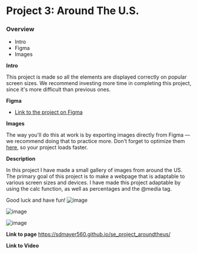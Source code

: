 # Project 3: Around The U.S.

### Overview  

* Intro  
* Figma  
* Images  
  
**Intro**
  
This project is made so all the elements are displayed correctly on popular screen sizes. We recommend investing more time in completing this project, since it's more difficult than previous ones.  
  
**Figma**  
  
* [Link to the project on Figma](https://www.figma.com/file/ii4xxsJ0ghevUOcssTlHZv/Sprint-3%3A-Around-the-US?node-id=0%3A1)  
  
**Images**  
  
The way you'll do this at work is by exporting images directly from Figma — we recommend doing that to practice more. Don't forget to optimize them [here](https://tinypng.com/), so your project loads faster. 

**Description**

In this project I have made a small gallery of images from around the US. The primary goal of this project is to make a webpage that is adaptable to various screen sizes and devices. I have made this project adaptable by using the calc function, as well as percentages and the @media tag.
  
Good luck and have fun!
![image](https://github.com/SDmayer560/se_project_aroundtheus/assets/142391046/3bc05b3a-babb-4a02-b14d-4dc46b01a4a7)

![image](https://github.com/SDmayer560/se_project_aroundtheus/assets/142391046/85c0afe6-804a-475a-bfc6-38a009d0e426)

![image](https://github.com/SDmayer560/se_project_aroundtheus/assets/142391046/14e05b20-a568-4b85-94b3-04698944db8b)

**Link to page**
https://sdmayer560.github.io/se_project_aroundtheus/

**Link to Video**
###
